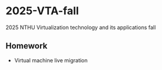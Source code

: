 # 2025-VTA-fall
2025 NTHU Virtualization technology and its applications fall

## Homework
* Virtual machine live migration

